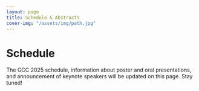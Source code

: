 ```yaml
---
layout: page
title: Schedule & Abstracts
cover-img: "/assets/img/path.jpg"
---
```


# Schedule

The GCC 2025 schedule, information about poster and oral presentations, and announcement of keynote speakers will be updated on this page. Stay tuned!

<!-- <img src="/assets/img/GCC_schedule.png" alt="Conference schedule">

# Oral Presentations

[Abstracts](https://graduateclimateconference.github.io/pdf/GCC2024_abstracts.pdf)

As a reminder, your talk should be aimed at a general audience, as there will be graduate students from a range of disciplines and backgrounds attending.

Please keep your oral presentation between 10-12 minutes long. We have a tight schedule, so at 12 minutes we will ask that you wrap up your talk. There will be a panel discussion after your session, during which participants will be able to ask questions. 

#### Poster Presentations
Your poster should be a maximum of 60” x 40” (1.5 m x 1 m). We do not have printers at Pack Forest, so you must print your poster prior to arriving.

# Keynote Speakers

__Dr. Hannah Zanowski__
> Diversity, Equity, Inclusion, and Justice Keynote Speaker
Dr. Hannah Zanowski is an Assistant Professor in the department of Atmospheric and Ocean Sciences at the University of Wisconsin- Madison and the Program Director and co-PI of the Student Training in Remote Sensing and Meteorology (STORM) REU program. She grew up in a furnace (Arizona), and now lives in a freezer (Wisconsin), but tried out several states in between. Her early research was in Antarctic ocean modeling during her Ph.D. at Princeton University as well as part of her postdoctoral work at the Joint Institute for the Study of the Atmosphere and Ocean (JISAO; now CICOES) at the University of Washington. She also completed a postdoc with Institute of Arctic and Alpine Research (INSTAAR) at the University of Colorado Boulder where she explored present and future Arctic freshwater transport and storage, the deglacial Pacific Ocean circulation, and the formation of Pikialasorsuaq (the North Water polynya) during the mid-Holocene. She uses coupled climate models to understand the physical oceanography of Earth’s polar regions and how changes in these regions are communicated to and transported in the abyssal ocean. Additionally, she is interested in understanding the physical oceanography of early Earth as well as ocean circulation on exoplanets.


__Dr. Marysa Laguë__
> Early Career Scientist Keynote Speaker
Dr. Marysa Lague is an Assistant Professor in the Geography department at the University of British Columbia. Her research focuses on understanding how terrestrial processes impact the atmosphere and surface climate from the scale of a single plant to the scale of a planet, by modulating fluxes of water and energy between the land and the atmosphere. Dr. Lague completed her PhD in Atmospheric Sciences at the University of Washington, where she also completed MSc degrees in both Atmospheric Sciences and Applied Mathematics. She was a James S. McDonnell Foundation Postdoctoral Fellow in Dynamic and Multiscale Systems at the University of California, Berkeley, and at the University of Saskatchewan’s Coldwater Lab. In her work, she uses models of varied complexity to test how individual land-surface properties modify energy and water fluxes to the atmosphere, and how those flux changes in turn impact atmospheric dynamics and climate, both locally and in regions far away from the initial land change. The overarching goal of her research program is to understand where the atmosphere is sensitive to changes in the land surface, what particular properties of the land surface modulate climate, and how continentality influences the coupled global climate system. -->
